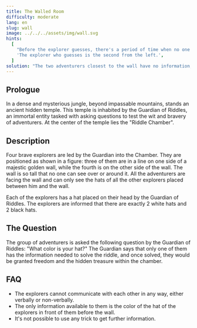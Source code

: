 ```yaml
---
title: The Walled Room
difficulty: moderate
lang: en
slug: wall
image: ../../../assets/img/wall.svg
hints:
  [
    "Before the explorer guesses, there's a period of time when no one says anything.",
    'The explorer who guesses is the second from the left.',
  ]
solution: "The two adventurers closest to the wall have no information, so they can't guess. The first one from the left sees two hats of different colors, so he has a 50% chance of having a white hat and a 50% chance of having a black one. The second from the left, however, reasons as follows: 'If both I and the explorer in front of me had hats of the same color, then the explorer behind me would guess, because he would be certain of the color of his hat. Since he isn't guessing, it means that my hat is of a different color from that of the explorer in front of me.'"
---
```


## Prologue

In a dense and mysterious jungle, beyond impassable mountains, stands an ancient hidden temple. This temple is inhabited by the Guardian of Riddles, an immortal entity tasked with asking questions to test the wit and bravery of adventurers. At the center of the temple lies the "Riddle Chamber".

## Description

Four brave explorers are led by the Guardian into the Chamber. They are positioned as shown in a figure: three of them are in a line on one side of a majestic golden wall, while the fourth is on the other side of the wall. The wall is so tall that no one can see over or around it. All the adventurers are facing the wall and can only see the hats of all the other explorers placed between him and the wall.

Each of the explorers has a hat placed on their head by the Guardian of Riddles. The explorers are informed that there are exactly 2 white hats and 2 black hats.

## The Question

The group of adventurers is asked the following question by the Guardian of Riddles: "What color is your hat?" The Guardian says that only one of them has the information needed to solve the riddle, and once solved, they would be granted freedom and the hidden treasure within the chamber.

## FAQ

- The explorers cannot communicate with each other in any way, either verbally or non-verbally.
- The only information available to them is the color of the hat of the explorers in front of them before the wall.
- It's not possible to use any trick to get further information.
